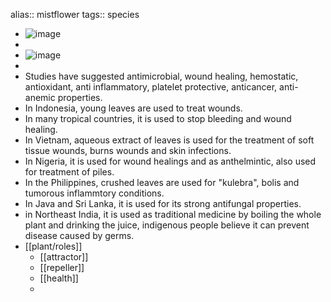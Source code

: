 alias:: mistflower
tags:: species

- ![image](https://ipfs.io/ipfs/QmeNoF8yhzUqxyPZsoRQQKNFfcDaydKUZfpgxFgV3Rg7G6)
-
- ![image](https://ipfs.io/ipfs/Qmb6pqZdKfsmYwRFxNugEpiDVbojkTRXr73dbQegX4QF5q)
-
- Studies have suggested antimicrobial, wound healing, hemostatic, antioxidant, anti inflammatory, platelet protective, anticancer, anti-anemic properties.
- In Indonesia, young leaves are used to treat wounds.
- In many tropical countries, it is used to stop bleeding and wound healing.
- In Vietnam, aqueous extract of leaves is used for the treatment of soft tissue wounds, burns wounds and skin infections.
- In Nigeria, it is used for wound healings and as anthelmintic, also used for treatment of piles.
- In the Philippines, crushed leaves are used for "kulebra", bolis and tumorous inflammtory conditions.
- In Java and Sri Lanka, it is used for its strong antifungal properties.
- in Northeast India, it is used as traditional medicine by boiling the whole plant and drinking the juice, indigenous people believe it can prevent disease caused by germs.
- [[plant/roles]]
	- [[attractor]]
	- [[repeller]]
	- [[health]]
	-